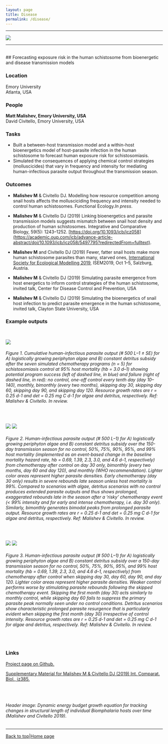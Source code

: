 ```yaml
---
layout: page
title: Disease
permalink: /disease/
---
```

<a id="top"></a>

******      

![](disease_header.png)  

******  
  
<br>  
## Forecasting exposure risk in the human schistosome from bioenergetic and disease transmission models     

### Location

Emory University  
Atlanta, USA

### People

**Matt Malishev, Emory University, USA**  
David Civitello, Emory University, USA    

### Tasks

* Built a between-host transmission model and a within-host bioenergetics model of host-parasite infection in the human schistosome to forecast human exposure risk for schistosomiasis.    
* Simulated the consequences of applying chemical control strategies (molluscicides) that vary in frequency and intensity for mediating human-infectious parasite output throughout the transmission season.    

### Outcomes
  
* **Malishev M** & Civitello DJ. Modelling how resource competition among snail hosts affects the mollusciciding frequency and intensity needed to control human schistosomes. Functional Ecology._In press_.  
  
* **Malishev M** & Civitello DJ (2019) Linking bioenergetics and parasite transmission models suggests mismatch between snail host density and production of human schistosomes. Integrative and Comparative Biology, 59(5): 1243–1252. [https://doi.org/10.1093/icb/icz058](https://academic.oup.com/icb/advance-article-abstract/doi/10.1093/icb/icz058/5497795?redirectedFrom=fulltext).    

* **Malishev M** and Civitello DJ (2019) Fewer, fatter snail hosts make more human schistosome parasites than many, starved ones, [International Society for Ecological Modelling 2019](https://www.elsevier.com/events/conferences/international-society-for-ecological-modelling-global-conference/programme), ISEM2019, Oct 1–5, Salzburg, Austria.      

* **Malishev M** & Civitello DJ (2019) Simulating parasite emergence from host energetics to inform control strategies of the human schistosome, invited talk, Center for Disease Control and Prevention, USA    

* **Malishev M** & Civitello DJ (2019) Simulating the bioenergetics of snail host infection to predict parasite emergence in the human schistosome, invited talk, Clayton State University, USA         

### Example outputs  
<br>

![](disease/disease1.png) 
###### Figure 1. Cumulative human-infectious parasite output (# 500 L–1 ± SE) for A) logistically growing periphyton algae and B) constant detritus subsidy after the seven simulated chemotherapy programs (n = 5) for schistosomiasis control at 95% host mortality (hb = 3.0 d–1) showing potential program success (left of dashed line, in blue) and failure (right of dashed line, in red): no control, one-off control every tenth day (day 10–140), monthly, bimonthly (every two months), skipping day 30, skipping day 60, skipping day 90, and skipping day 120. Resource growth rates are r = 0.25 d-1 and det = 0.25 mg C d-1 for algae and detritus, respectively. Ref: Malishev & Civitello. In review.   
<br>

![](disease/disease2.png)
![](disease/disease3.png)
###### Figure 2. Human-infectious parasite output (# 500 L–1) for A) logistically growing periphyton algae and B) constant detritus subsidy over the 150-day transmission season for no control, 50%, 75%, 90%, 95%, and 99% host mortality (implemented as an event-based change in the baseline mortality hazard rate, hb = 0.69, 1.39, 2.3, 3.0, and 4.6 d–1, respectively) from chemotherapy after control on day 30 only, bimonthly (every two months, day 60 and day 120), and monthly (WHO recommendation). Lighter color areas represent higher parasite densities. Early chemotherapy (day 30 only) results in severe rebounds late season unless host mortality is 99%. Compared to scenarios with algae, detritus scenarios with no control produces extended parasite outputs and thus shows prolonged, exaggerated rebounds late in the season after a ‘risky’ chemotherapy event (< 99% intensity and for early and intense chemotherapy, i.e. day 30 only). Similarly, bimonthly generates bimodal peaks from prolonged parasite output. Resource growth rates are r = 0.25 d-1 and det = 0.25 mg C d-1 for algae and detritus, respectively. Ref: Malishev & Civitello. In review.      
<br>

![](disease/disease4.png)
![](disease/disease5.png)
###### Figure 3. Human-infectious parasite output (# 500 L–1) for A) logistically growing periphyton algae and B) constant detritus subsidy over a 150-day transmission season for no control, 50%, 75%, 90%, 95%, and 99% host mortality (hb = 0.69, 1.39, 2.3, 3.0, and 4.6 d–1, respectively) from chemotherapy after control when skipping day 30, day 60, day 90, and day 120. Lighter color areas represent higher parasite densities. Weaker control performs worse by stimulating parasite rebounds following the skipped chemotherapy event. Skipping the first month (day 30) acts similarly to monthly control, while skipping day 60 fails to suppress the primary parasite peak normally seen under no control conditions. Detritus scenarios show characteristic prolonged parasite resurgence that is particularly evident when skipping the first month (day 30) irrespective of control intensity. Resource growth rates are r = 0.25 d-1 and det = 0.25 mg C d-1 for algae and detritus, respectively. Ref: Malishev & Civitello. In review.  
<br>

### Links    

[Project page on Github.](https://github.com/darwinanddavis/SchistoIBM)  

[Supplementary Material for Malishev M & Civitello DJ (2019) Int. Comparat. Biol., iz385.](https://github.com/darwinanddavis/MalishevCivitello_SICB)                

<br>  
<br>  

###### Header image: Dynamic energy budget growth equation for tracking changes in structural length of individual _Biomphalaria_ hosts over time (Malishev and Civitello 2019).     
******  

[Back to top](#top)|[Home page](./index.md)

